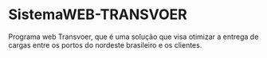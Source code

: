 # SistemaWEB-TRANSVOER
Programa web Transvoer, que é uma solução que visa otimizar a entrega de cargas entre os portos do nordeste brasileiro e os clientes.
